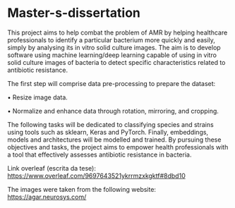 # Master-s-dissertation

This project aims to help combat the problem of AMR by helping healthcare professionals to identify a particular bacterium more quickly and easily, simply by analysing its in vitro solid culture images. 
The aim is to develop software using machine learning/deep learning capable of using in vitro solid culture images of bacteria to detect specific characteristics related to antibiotic resistance.

The first step will comprise data pre-processing to prepare the dataset:

• Resize image data.

• Normalize and enhance data through rotation, mirroring, and cropping.

The following tasks will be dedicated to classifying species and strains using tools such as sklearn, Keras and PyTorch. Finally, embeddings, models and architectures will be modelled and trained. 
By pursuing these objectives and tasks, the project aims to empower health professionals with a tool that effectively assesses antibiotic resistance in bacteria.

Link overleaf (escrita da tese): https://www.overleaf.com/9697643521ykrrmzxkgktf#8dbd10

The images were taken from the following website: https://agar.neurosys.com/
